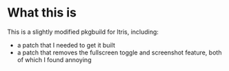 # What this is

This is a slightly modified pkgbuild for ltris, including:
+ a patch that I needed to get it built
+ a patch that removes the fullscreen toggle and screenshot feature, both of which I found annoying
